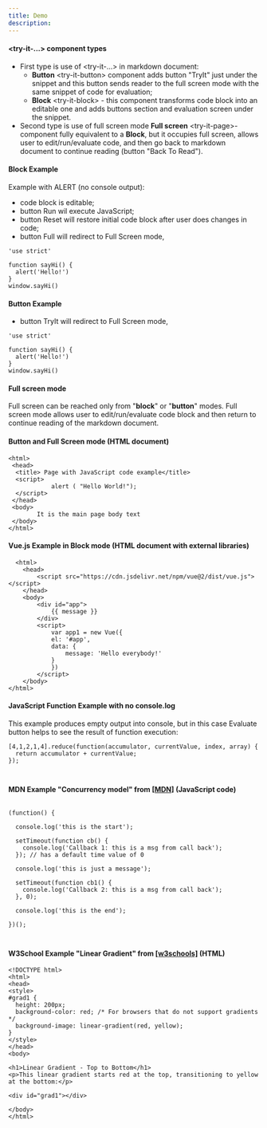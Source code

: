 ```yaml
---
title: Demo
description:
---
```


#### \<try-it-...> component types

* First type is use of \<try-it-...> in markdown document: 
    * **Button** \<try-it-button> component adds button "TryIt" just under the snippet and this button sends reader to the full screen mode with the same snippet of code for evaluation;
    * **Block** \<try-it-block> - this component transforms code block into an editable one and adds buttons section and evaluation screen under the snippet. 
* Second type is use of full screen mode **Full screen** \<try-it-page>- component fully equivalent to a  **Block**, but it occupies full screen, allows user to edit/run/evaluate code, and then go back to markdown document to continue reading (button "Back To Read").

#### Block Example
Example with ALERT (no console output):
* code block is editable;
* button Run wil execute JavaScript;
* button Reset will restore initial code block after user does changes in code;
* button Full will redirect to Full Screen mode,
```javascript[JavaScript]
'use strict'

function sayHi() {
  alert('Hello!')
}
window.sayHi()
```
<try-it-block id="ex0"></try-it-block>

#### Button Example
* button TryIt will redirect to Full Screen mode,
```javascript[JavaScript]
'use strict'

function sayHi() {
  alert('Hello!')
}
window.sayHi()
```
<try-it-button id="ex1"></try-it-button>

#### Full screen mode
Full screen can be reached only from "**block**" or "**button**" modes.
Full screen mode allows user to edit/run/evaluate code block and then return to continue reading of the markdown document.  

#### Button and Full Screen mode (HTML document) 
```html[example]
<html>
 <head>
  <title> Page with JavaScript code example</title>
  <script>
            alert ( "Hello World!");   
  </script>
 </head>
 <body>
        It is the main page body text  
 </body>
</html>
```
<try-it-button id="exh0"></try-it-button>

#### Vue.js Example in **Block** mode (HTML document with external libraries) 
 
```html[example]
  <html>
    <head>
        <script src="https://cdn.jsdelivr.net/npm/vue@2/dist/vue.js"></script>
    </head>
    <body>
        <div id="app">
            {{ message }}
        </div>
        <script>
            var app1 = new Vue({
            el: '#app',
            data: {
                message: 'Hello everybody!'
            }
            })
        </script>
    </body>
</html>
```
<try-it-block id="exh1"></try-it-block>

#### JavaScript Function Example with no **console.log** 
This example produces empty output into console, but in this case Evaluate button helps to see the result of function execution:  

```javascript[JavaScript]
[4,1,2,1,4].reduce(function(accumulator, currentValue, index, array) {
  return accumulator + currentValue;
});
```
<try-it-button id="ex1"></try-it-button>


<p style="margin:0; height:8px;">&nbsp;</p>

#### MDN Example "Concurrency model" from [[MDN]](https://developer.mozilla.org/en-US/docs/Web/JavaScript/EventLoop) (JavaScript code)

```javascript[JavaScript]

(function() {

  console.log('this is the start');

  setTimeout(function cb() {
    console.log('Callback 1: this is a msg from call back');
  }); // has a default time value of 0

  console.log('this is just a message');

  setTimeout(function cb1() {
    console.log('Callback 2: this is a msg from call back');
  }, 0);

  console.log('this is the end');

})();
```
<try-it-block id="ex3"></try-it-block>

<p style="margin:0; height:8px;">&nbsp;</p>

#### W3School Example "Linear Gradient" from [[w3schools]](https://www.w3schools.com/css/css3_gradients.asp) (HTML)

```html[html]
<!DOCTYPE html>
<html>
<head>
<style>
#grad1 {
  height: 200px;
  background-color: red; /* For browsers that do not support gradients */
  background-image: linear-gradient(red, yellow);
}
</style>
</head>
<body>

<h1>Linear Gradient - Top to Bottom</h1>
<p>This linear gradient starts red at the top, transitioning to yellow at the bottom:</p>

<div id="grad1"></div>

</body>
</html>
```
<try-it-block id="ex4"></try-it-block>